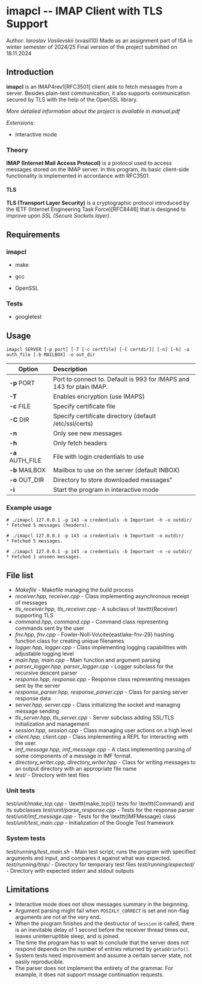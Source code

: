# imapcl -- IMAP Client with TLS Support

Author: *Iaroslav Vasilevskii* (xvasil10)
Made as an assignment part of ISA in winter semester of 2024/25
Final version of the project submitted on 18.11.2024

## Introduction

**imapcl** is an IMAP4rev1[RFC3501] client able to fetch messages from a server. Besides plain-text communication, it also supports communication secured by TLS with the help of the OpenSSL library.

*More detailed information about the project is available in manual.pdf*

*Extensions:*
- Interactive mode


### Theory

**IMAP (Internet Mail Access Protocol)** is a protocol used to access messages stored on the IMAP server. In this program, its basic client-side functionality is implemented in accordance with RFC3501. 

#### TLS

**TLS (Transport Layer Security)** is a cryptographic protocol introduced by the IETF (Internet Engineering Task Force)[RFC8446] that is designed to improve upon _SSL (Secure Sockets layer)_.

## Requirements

### imapcl

- make

- gcc

- OpenSSL

### Tests

- googletest

## Usage

```shell
imapcl SERVER [-p port] [-T [-c certfile] [-C certdir]] [-n] [-h] -a auth_file [-b MAILBOX] -o out_dir
```

| Option           | Description                                                          |
|------------------|:---------------------------------------------------------------------|
| **-p** PORT      | Port to connect to. Default is 993 for IMAPS and 143 for plain IMAP. |
| **-T**           | Enables encryption (use IMAPS)                                       |
| **-c** FILE      | Specify certificate file                                             |
| **-C** DIR       | Specify certificate directory (default /etc/ssl/certs)               |
| **-n**           | Only see new messages                                                |
| **-h**           | Only fetch headers                                                   |
| **-a** AUTH_FILE | File with login credentials to use                                   |
| **-b** MAILBOX   | Mailbox to use on the server (default INBOX)                         |
| **-o** OUT_DIR   | Directory to store downloaded messages"                              |
| **-i**           | Start the program in interactive mode                                |

### Example usage

``` shell
# ./imapcl 127.0.0.1 -p 143 -a credentials -b Important -h -o outdir/
* Fetched 5 messages (headers).

# ./imapcl 127.0.0.1 -p 143 -a credentials -b Important -o outdir/
* Fetched 5 messages.

# ./imapcl 127.0.0.1 -p 143 -a credentials -b Important -n -o outdir/
* Fetched 1 unseen messages.
```

## File list

- *Makefile* - Makefile managing the build process
- *receiver.hpp, receiver.cpp* - Class implementing asynchronous receipt of messages
- *tls_receiver.hpp, tls_receiver.cpp* - A subclass of \texttt{Receiver} supporting TLS
- *command.hpp, command.cpp* - Command class representing commands sent by the user
- *fnv.hpp, fnv.cpp* - Fowler-Noll-Vo\cite{eastlake-fnv-29} hashing function class for creating unique filenames
- *logger.hpp, logger.cpp* - Class implementing logging capabilities with adjustable logging level
- *main.hpp, main.cpp* - Main function and argument parsing
- *parser_logger.hpp, parser_logger.cpp* - Logger subclass for the recursive descent parser
- *response.hpp, response.cpp* - Response class representing messages sent by the server
- *response_parser.hpp, response_parser.cpp* - Class for parsing server response data
- *server.hpp, server.cpp* - Class initializing the socket and managing message sending
- *tls_server.hpp, tls_server.cpp* - Server subclass adding SSL/TLS initialization and management
- *session.hpp, session.cpp* - Class managing user actions on a high level
- *client.hpp, client.cpp* - Class implementing a REPL for interacting with the user.
- *imf_message.hpp, imf_message.cpp* - A class implementing parsing of some components of a message in IMF format.
- *directory_writer.cpp, directory_writer.hpp* - Class for writing messages to an output directory with an appropriate file name
- *test/* - Directory with test files

### Unit tests

*test/unit/make_tcp.cpp* - \texttt{make\_tcp()} tests for \texttt{Command} and its subclasses
*test/unit/parse_response.cpp* - Tests for the response parser
*test/unit/imf_message.cpp* - Tests for the \texttt{IMFMessage} class
*test/unit/test_main.cpp* - Initialization of the Google Test framework

### System tests

*test/running/test\_main.sh* - Main test script, runs the program with specified arguments and input, and compares it against what was expected.
*test/running/tmp/* - Directory for temporary test files
*test/running/expected/* - Directory with expected stderr and stdout outputs

## Limitations

- Interactive mode does not show messages summary in the beginning.
- Argument parsing might fail when `POSIXLY_CORRECT` is set and non-flag arguments are not at the very end.
- When the program finishes and the destructor of `Session` is called, there is an inevitable delay of 1 second before the receiver thread times out, leaves uninterruptible sleep, and is joined.
- The time the program has to wait to conclude that the server does not respond depends on the number of entries returned by `getaddrinfo()`.
- System tests need improvement and assume a certain server state, not easily reproducible.
- The parser does not implement the entirety of the grammar. For example, it does not support mssage continuation requests.

